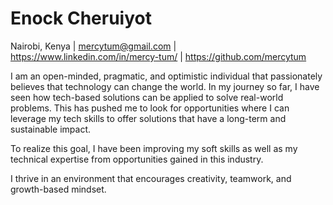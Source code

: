 Enock Cheruiyot
===

Nairobi, Kenya  |  mercytum@gmail.com  |  https://www.linkedin.com/in/mercy-tum/  |  https://github.com/mercytum  

I am an open-minded, pragmatic, and optimistic individual that passionately believes that technology can change the world. In my journey so far, I have seen how tech-based solutions can be applied to solve real-world problems. This has pushed me to look for opportunities where I can leverage my tech skills to offer solutions that have a long-term and sustainable impact.

To realize this goal, I have been improving my soft skills as well as my technical expertise from opportunities gained in this industry.

I thrive in an environment that encourages creativity, teamwork, and growth-based mindset.
  
